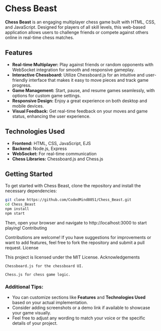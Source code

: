 # Chess Beast

**Chess Beast** is an engaging multiplayer chess game built with HTML, CSS, and JavaScript. Designed for players of all skill levels, this web-based application allows users to challenge friends or compete against others online in real-time chess matches.

## Features

- **Real-time Multiplayer:** Play against friends or random opponents with WebSocket integration for smooth and responsive gameplay.
- **Interactive Chessboard:** Utilize Chessboard.js for an intuitive and user-friendly interface that makes it easy to move pieces and track game progress.
- **Game Management:** Start, pause, and resume games seamlessly, with options for custom game settings.
- **Responsive Design:** Enjoy a great experience on both desktop and mobile devices.
- **Visual Feedback:** Get real-time feedback on your moves and game status, enhancing the user experience.

## Technologies Used

- **Frontend:** HTML, CSS, JavaScript, EJS
- **Backend:** Node.js, Express
- **WebSocket:** For real-time communication
- **Chess Libraries:** Chessboard.js and Chess.js

## Getting Started

To get started with Chess Beast, clone the repository and install the necessary dependencies:

```bash
git clone https://github.com/CodedMind8051/Chess_Beast.git
cd Chess_Beast
npm install
npm start
```




Then, open your browser and navigate to http://localhost:3000 to start playing!
Contributing

Contributions are welcome! If you have suggestions for improvements or want to add features, feel free to fork the repository and submit a pull request.
License

This project is licensed under the MIT License.
Acknowledgements

    Chessboard.js for the chessboard UI.

    Chess.js for chess game logic.


### Additional Tips:
- You can customize sections like **Features** and **Technologies Used** based on your actual implementation.
- Consider adding screenshots or a demo link if available to showcase your game visually.
- Feel free to adjust any wording to match your voice or the specific details of your project.





